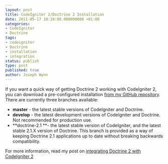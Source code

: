 ```yaml
---
layout: post
title: CodeIgniter 2/Doctrine 2 Installation
date: 2011-05-17 10:10:00.000000000 +01:00
categories:
- CodeIgniter
- Doctrine
tags:
- codeigniter
- Doctrine
- installation
- integration
status: publish
type: post
published: true
author: Joseph Wynn
---
```


If you want a quick way of getting Doctrine 2 working with CodeIgniter 2, you can download a pre-configured installation [from my GitHub repository](https://github.com/wildlyinaccurate/CodeIgniter-2-with-Doctrine-2). There are currently three branches available:

*   **master** - the latest stable versions of CodeIgniter and Doctrine.
*   **develop** - the latest development versions of CodeIgniter and Doctrine. Not recommended for production use.
*   **doctrine-2.1 **- the latest stable version of CodeIgniter, and the latest stable 2.1.X version of Doctrine. This branch is provided as a way of keeping Doctrine 2.1 applications up to date without breaking backwards compatibility.

For more information, read my post on [integrating Doctrine 2 with CodeIgniter 2](https://wildlyinaccurate.com/integrating-doctrine-2-with-codeigniter-2/ "Integrating Doctrine 2 with CodeIgniter 2")